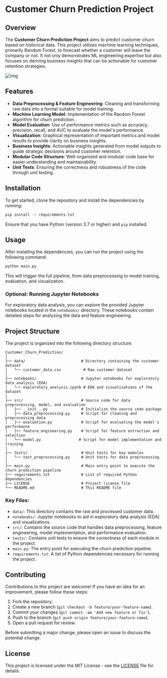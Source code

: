 # Customer Churn Prediction Project

## Overview
The **Customer Churn Prediction Project** aims to predict customer churn based on historical data. This project utilizes machine learning techniques, primarily Random Forest, to forecast whether a customer will leave the company or not. It not only demonstrates ML engineering expertise but also focuses on deriving business insights that can be actionable for customer retention strategies.

![img](https://github.com/user-attachments/assets/17f2817c-ac87-4308-ab11-fcbee182fe98)

## Features
- **Data Preprocessing & Feature Engineering**: Cleaning and transforming raw data into a format suitable for model training.
- **Machine Learning Model**: Implementation of the Random Forest algorithm for churn prediction.
- **Model Evaluation**: Use of performance metrics such as accuracy, precision, recall, and AUC to evaluate the model's performance.
- **Visualization**: Graphical representation of important metrics and model results to provide clarity on business insights.
- **Business Insights**: Actionable insights generated from model outputs to guide strategic decisions around customer retention.
- **Modular Code Structure**: Well-organized and modular code base for easier understanding and maintainability.
- **Unit Tests**: Ensuring the correctness and robustness of the code through unit testing.

## Installation

To get started, clone the repository and install the dependencies by running:

```bash
pip install -r requirements.txt
```

Ensure that you have Python (version 3.7 or higher) and `pip` installed.

## Usage

After installing the dependencies, you can run the project using the following command:

```bash
python main.py
```

This will trigger the full pipeline, from data preprocessing to model training, evaluation, and visualization.

### Optional: Running Jupyter Notebooks
For exploratory data analysis, you can explore the provided Jupyter notebooks located in the `notebooks/` directory. These notebooks contain detailed steps for analyzing the data and feature engineering.

## Project Structure

The project is organized into the following directory structure:

```
Customer_Churn_Prediction/
│
├── data/                         # Directory containing the customer dataset
│   └── customer_data.csv          # Raw customer dataset
│
├── notebooks/                    # Jupyter notebooks for exploratory data analysis (EDA)
│   └── exploratory_analysis.ipynb # EDA and visualizations of the dataset
│
├── src/                          # Source code for data preprocessing, model, and evaluation
│   ├── __init__.py               # Initialize the source code package
│   ├── data_preprocessing.py     # Script for cleaning and preprocessing data
│   ├── evaluation.py             # Script for evaluating the model's performance
│   ├── feature_engineering.py    # Script for feature extraction and selection
│   └── model.py                 # Script for model implementation and training
│
├── tests/                        # Unit tests for key modules
│   └── test_preprocessing.py     # Unit tests for data preprocessing
│
├── main.py                       # Main entry point to execute the churn prediction pipeline
├── requirements.txt              # List of required Python dependencies
├── LICENSE                       # Project license file
└── README.md                     # This README file

```

### Key Files:
- `data/`: This directory contains the raw and processed customer data.
- `notebooks/`: Jupyter notebooks to aid in exploratory data analysis (EDA) and visualizations.
- `src/`: Contains the source code that handles data preprocessing, feature engineering, model implementation, and performance evaluation.
- `tests/`: Contains unit tests to ensure the correctness of each module in the project.
- `main.py`: The entry point for executing the churn prediction pipeline.
- `requirements.txt`: A list of Python dependencies necessary for running the project.

## Contributing

Contributions to this project are welcome! If you have an idea for an improvement, please follow these steps:

1. Fork the repository.
2. Create a new branch (`git checkout -b feature/your-feature-name`).
3. Commit your changes (`git commit -am 'Add new feature or fix'`).
4. Push to the branch (`git push origin feature/your-feature-name`).
5. Open a pull request for review.

Before submitting a major change, please open an issue to discuss the potential change.

## License

This project is licensed under the MIT License - see the [LICENSE](LICENSE) file for details.
